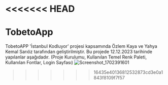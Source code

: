 <<<<<<< HEAD
=======
# TobetoApp

TobetoAPP 'İstanbul Kodluyor' projesi kapsamında Özlem Kaya ve Yahya Kemal Sarıöz tarafından geliştirilmiştir.
Bu projede 12.12.2023 tarihinde yapılanlar aşağıdadır.
(Proje Kurulumu,
Kullanılan Temel Renk Paleti,
Kullanılan Fontlar,
Login Sayfası)
![Screenshot_1702391601](https://github.com/ozlemkayyaa/TobetoApp/assets/126676960/58cd4fa7-cabb-4727-b3e7-2ec4ea72f00f)
>>>>>>> 16435e40136812532873cd3e0a1843f8109f7f57
